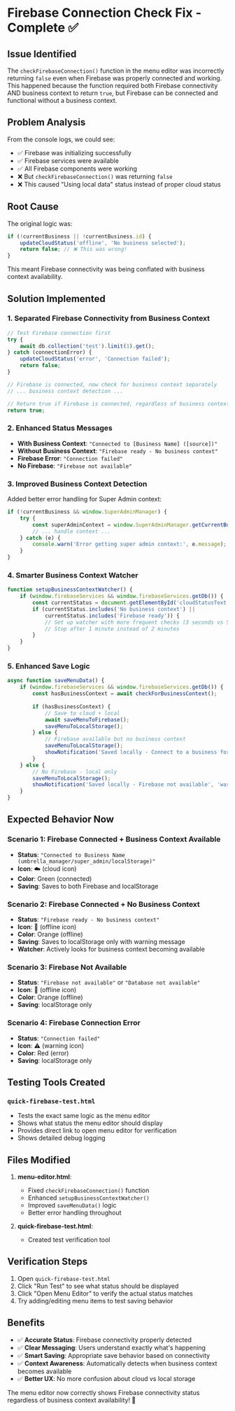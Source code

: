 # Firebase Connection Check Fix - Complete ✅

## Issue Identified
The `checkFirebaseConnection()` function in the menu editor was incorrectly returning `false` even when Firebase was properly connected and working. This happened because the function required both Firebase connectivity AND business context to return `true`, but Firebase can be connected and functional without a business context.

## Problem Analysis
From the console logs, we could see:
- ✅ Firebase was initializing successfully
- ✅ Firebase services were available  
- ✅ All Firebase components were working
- ❌ But `checkFirebaseConnection()` was returning `false`
- ❌ This caused "Using local data" status instead of proper cloud status

## Root Cause
The original logic was:
```javascript
if (!currentBusiness || !currentBusiness.id) {
    updateCloudStatus('offline', 'No business selected');
    return false; // ❌ This was wrong!
}
```

This meant Firebase connectivity was being conflated with business context availability.

## Solution Implemented

### 1. Separated Firebase Connectivity from Business Context
```javascript
// Test Firebase connection first
try {
    await db.collection('test').limit(1).get();
} catch (connectionError) {
    updateCloudStatus('error', 'Connection failed');
    return false;
}

// Firebase is connected, now check for business context separately
// ... business context detection ...

// Return true if Firebase is connected, regardless of business context
return true;
```

### 2. Enhanced Status Messages
- **With Business Context**: `"Connected to [Business Name] ([source])"`
- **Without Business Context**: `"Firebase ready - No business context"`
- **Firebase Error**: `"Connection failed"`
- **No Firebase**: `"Firebase not available"`

### 3. Improved Business Context Detection
Added better error handling for Super Admin context:
```javascript
if (!currentBusiness && window.SuperAdminManager) {
    try {
        const superAdminContext = window.SuperAdminManager.getCurrentBusinessContext();
        // ... handle context ...
    } catch (e) {
        console.warn('Error getting super admin context:', e.message);
    }
}
```

### 4. Smarter Business Context Watcher
```javascript
function setupBusinessContextWatcher() {
    if (window.firebaseServices && window.firebaseServices.getDb()) {
        const currentStatus = document.getElementById('cloudStatusText').textContent;
        if (currentStatus.includes('No business context') || 
            currentStatus.includes('Firebase ready')) {
            // Set up watcher with more frequent checks (3 seconds vs 5)
            // Stop after 1 minute instead of 2 minutes
        }
    }
}
```

### 5. Enhanced Save Logic
```javascript
async function saveMenuData() {
    if (window.firebaseServices && window.firebaseServices.getDb()) {
        const hasBusinessContext = await checkForBusinessContext();
        
        if (hasBusinessContext) {
            // Save to cloud + local
            await saveMenuToFirebase();
            saveMenuToLocalStorage();
        } else {
            // Firebase available but no business context
            saveMenuToLocalStorage();
            showNotification('Saved locally - Connect to a business for cloud sync', 'warning');
        }
    } else {
        // No Firebase - local only
        saveMenuToLocalStorage();
        showNotification('Saved locally - Firebase not available', 'warning');
    }
}
```

## Expected Behavior Now

### Scenario 1: Firebase Connected + Business Context Available
- **Status**: `"Connected to Business Name (umbrella_manager/super_admin/localStorage)"`
- **Icon**: ☁️ (cloud icon)
- **Color**: Green (connected)
- **Saving**: Saves to both Firebase and localStorage

### Scenario 2: Firebase Connected + No Business Context  
- **Status**: `"Firebase ready - No business context"`
- **Icon**: 📱 (offline icon)
- **Color**: Orange (offline)
- **Saving**: Saves to localStorage only with warning message
- **Watcher**: Actively looks for business context becoming available

### Scenario 3: Firebase Not Available
- **Status**: `"Firebase not available"` or `"Database not available"`
- **Icon**: 📱 (offline icon) 
- **Color**: Orange (offline)
- **Saving**: localStorage only

### Scenario 4: Firebase Connection Error
- **Status**: `"Connection failed"`
- **Icon**: ⚠️ (warning icon)
- **Color**: Red (error)
- **Saving**: localStorage only

## Testing Tools Created

### `quick-firebase-test.html`
- Tests the exact same logic as the menu editor
- Shows what status the menu editor should display
- Provides direct link to open menu editor for verification
- Shows detailed debug logging

## Files Modified

1. **menu-editor.html**: 
   - Fixed `checkFirebaseConnection()` function
   - Enhanced `setupBusinessContextWatcher()` 
   - Improved `saveMenuData()` logic
   - Better error handling throughout

2. **quick-firebase-test.html**: 
   - Created test verification tool

## Verification Steps

1. Open `quick-firebase-test.html`
2. Click "Run Test" to see what status should be displayed
3. Click "Open Menu Editor" to verify the actual status matches
4. Try adding/editing menu items to test saving behavior

## Benefits

- ✅ **Accurate Status**: Firebase connectivity properly detected
- ✅ **Clear Messaging**: Users understand exactly what's happening
- ✅ **Smart Saving**: Appropriate save behavior based on connectivity
- ✅ **Context Awareness**: Automatically detects when business context becomes available
- ✅ **Better UX**: No more confusion about cloud vs local storage

The menu editor now correctly shows Firebase connectivity status regardless of business context availability! 🎉
